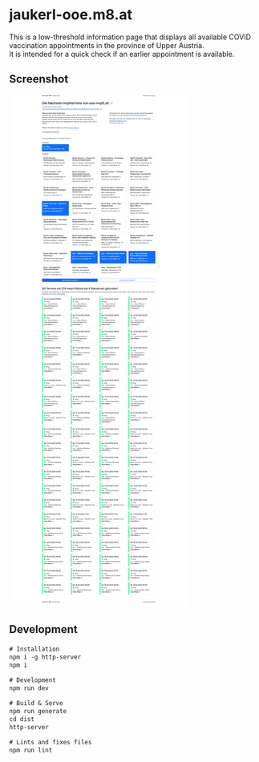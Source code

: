 # jaukerl-ooe.m8.at

This is a low-threshold information page that displays all available COVID vaccination appointments in the province of Upper Austria.   
It is intended for a quick check if an earlier appointment is available.

## Screenshot
![Screenshot of jaukerl-ooe.m8.at](screenshot.png)

## Development
```
# Installation
npm i -g http-server
npm i
```
```
# Development
npm run dev
```
```
# Build & Serve
npm run generate
cd dist
http-server
```
```
# Lints and fixes files
npm run lint
```

